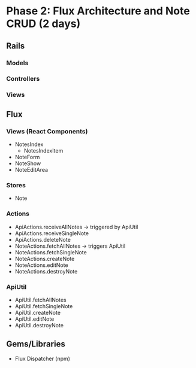 # Phase 2: Flux Architecture and Note CRUD (2 days)

## Rails
### Models

### Controllers

### Views

## Flux
### Views (React Components)
* NotesIndex
  - NotesIndexItem
* NoteForm
* NoteShow
* NoteEditArea

### Stores
* Note

### Actions
* ApiActions.receiveAllNotes -> triggered by ApiUtil
* ApiActions.receiveSingleNote
* ApiActions.deleteNote
* NoteActions.fetchAllNotes -> triggers ApiUtil
* NoteActions.fetchSingleNote
* NoteActions.createNote
* NoteActions.editNote
* NoteActions.destroyNote

### ApiUtil
* ApiUtil.fetchAllNotes
* ApiUtil.fetchSingleNote
* ApiUtil.createNote
* ApiUtil.editNote
* ApiUtil.destroyNote

## Gems/Libraries
* Flux Dispatcher (npm)
